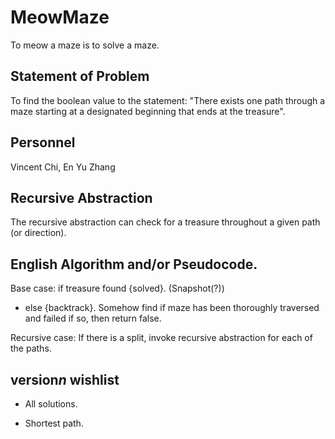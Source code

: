 # MeowMaze
  To meow a maze is to solve a maze.
## Statement of Problem
  To find the boolean value to the statement:
  "There exists one path through a maze starting at a designated beginning that ends at the treasure".
## Personnel
  Vincent Chi, En Yu Zhang
## Recursive Abstraction
  The recursive abstraction can check for a treasure throughout a given path (or direction).
  
## English Algorithm and/or Pseudocode.
  Base case: if treasure found {solved}. (Snapshot(?))
             
  - else {backtrack}. Somehow find if maze has been thoroughly traversed and failed if so, then return false.
             
  Recursive case: If there is a split, invoke recursive abstraction for each of the paths.
  
## version*n* wishlist
  - All solutions.
  
  - Shortest path.
